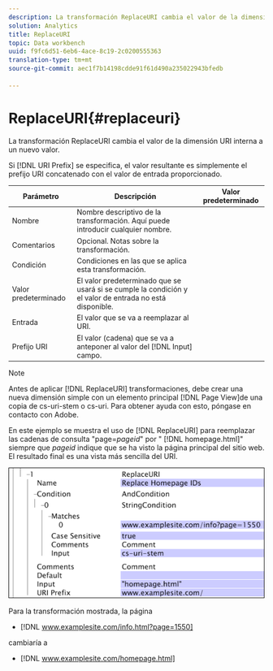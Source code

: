 ```yaml
---
description: La transformación ReplaceURI cambia el valor de la dimensión URI interna a un nuevo valor.
solution: Analytics
title: ReplaceURI
topic: Data workbench
uuid: f9fc6d51-6eb6-4ace-8c19-2c0200555363
translation-type: tm+mt
source-git-commit: aec1f7b14198cdde91f61d490a235022943bfedb

---
```



# ReplaceURI{#replaceuri}

La transformación ReplaceURI cambia el valor de la dimensión URI interna a un nuevo valor.

Si [!DNL URI Prefix] se especifica, el valor resultante es simplemente el prefijo URI concatenado con el valor de entrada proporcionado.

| Parámetro | Descripción | Valor predeterminado |
|---|---|---|
| Nombre | Nombre descriptivo de la transformación. Aquí puede introducir cualquier nombre. |  |
| Comentarios | Opcional. Notas sobre la transformación. |  |
| Condición | Condiciones en las que se aplica esta transformación. |  |
| Valor predeterminado | El valor predeterminado que se usará si se cumple la condición y el valor de entrada no está disponible. |  |
| Entrada | El valor que se va a reemplazar al URI. |  |
| Prefijo URI | El valor (cadena) que se va a anteponer al valor del [!DNL Input] campo. |  |

>[!NOTE]
>
>Antes de aplicar [!DNL ReplaceURI] transformaciones, debe crear una nueva dimensión simple con un elemento principal [!DNL Page View]de una copia de cs-uri-stem o cs-uri. Para obtener ayuda con esto, póngase en contacto con Adobe.

En este ejemplo se muestra el uso de [!DNL ReplaceURI] para reemplazar las cadenas de consulta &quot;page=*pageid*&quot; por &quot; [!DNL homepage.html]&quot; siempre que *pageid* indique que se ha visto la página principal del sitio web. El resultado final es una vista más sencilla del URI.

![](assets/cfg_TransformationType_ReplaceURI.bmp)

Para la transformación mostrada, la página

* [!DNL www.examplesite.com/info.html?page=1550]

cambiaría a

* [!DNL www.examplesite.com/homepage.html]

